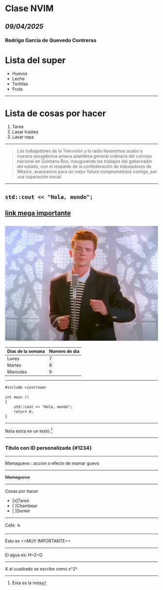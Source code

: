 # **Clase NVIM**
## *09/04/2025*
### Rodrigo Garcia de Quevedo Contreras

# **Lista del super**
- Huevos
- Leche
- Tortillas
- Fruta
---

# **Lista de cosas por hacer**
1. Tarea
2. Lavar trastes
3. Lavar ropa

---

> Los trabajadores de la Televisión y la radio llevaremos acabo a nuestra sexagésima octava asamblea general ordinaria del concejo nacional en Quintana Roo, inaugurando los trabajos del gobernador del estado, con el respaldo de la confederación de trabajadores de México, avanzamos para un mejor futuro comprometidos contigo, por una superación social.
---
`std::cout << "Hola, mundo";`
---
[link mega importante](https://www.youtube.com/watch?v=dQw4w9WgXcQ)
---
![Una vieja confiable](RickRoll.jpg)
---

| Dias de la semana | Numero de dia |
| ----------- | ----------- |
| Lunes | 7 |
| Martes | 8 |
| Miercoles | 9 |

---
```
#include <iostream>
 
int main () 
{
    std::cout << "Hola, mundo";
    return 0;
}
```
---
Nota extra en un texto [^1]
[^1]: Esta es la nota
---

### Titulo con ID personalizada {#1234}

---

Mamaguevo
: accion o efecto de mamar guevo

---

~~Mamaguevo~~

---

Cosas por hacer

- [x]Tarea
- [ ]Chambear
- [ ]Dormir
  
---

Cafe: :coffee:

---

Esto es ==MUY IMPORTANTE==

---

El agua es: H~2~O

---

X al cuadrado se escribe como x^2^
